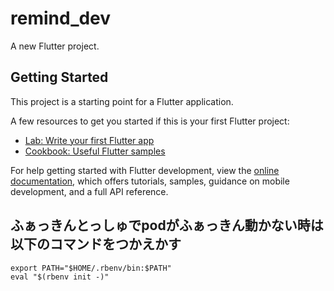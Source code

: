# remind_dev

A new Flutter project.

## Getting Started

This project is a starting point for a Flutter application.

A few resources to get you started if this is your first Flutter project:

- [Lab: Write your first Flutter app](https://docs.flutter.dev/get-started/codelab)
- [Cookbook: Useful Flutter samples](https://docs.flutter.dev/cookbook)

For help getting started with Flutter development, view the
[online documentation](https://docs.flutter.dev/), which offers tutorials,
samples, guidance on mobile development, and a full API reference.



## ふぁっきんとっしゅでpodがふぁっきん動かない時は以下のコマンドをつかえかす
```
export PATH="$HOME/.rbenv/bin:$PATH"
eval "$(rbenv init -)"
```